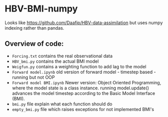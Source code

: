 # HBV-BMI-numpy

Looks like https://github.com/Daafip/HBV-data-assimilation but uses numpy indexing rather than pandas.

## Overview of code: 

- `Forcing.txt` contains the real observational data
- `HBV_bmi.py` contains the actual BMI model
- `Weigfun.py` contains a weighting function to add lag to the model
- `Forward model.ipynb` old version of forward model - timestep based - running but not OOP
- `Forward model BMI.ipynb` Newer version: Object Oriented Programming, where the model state is a class instance. running model.update() advances the model timestep according to the Basic Model Interface (BMI).
- `bmi.py` file explain what each function should do
- `empty_bmi.py` file which raises exceptions for not implemented BMI's 